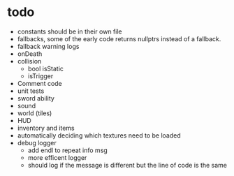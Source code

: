 # todo

* constants should be in their own file
* fallbacks, some of the early code returns nullptrs instead of a fallback.
* fallback warning logs
* onDeath
* collision
  * bool isStatic
  * isTrigger
* Comment code
* unit tests
* sword ability
* sound
* world (tiles)
* HUD
* inventory and items
* automatically deciding which textures need to be loaded
* debug logger
  * add endl to repeat info msg
  * more efficent logger
  * should log if the message is different but the line of code is the same
 
